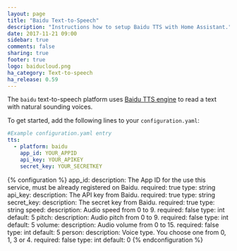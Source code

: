 ```yaml
---
layout: page
title: "Baidu Text-to-Speech"
description: "Instructions how to setup Baidu TTS with Home Assistant."
date: 2017-11-21 09:00
sidebar: true
comments: false
sharing: true
footer: true
logo: baiducloud.png
ha_category: Text-to-speech
ha_release: 0.59
---
```


The `baidu` text-to-speech platform uses [Baidu TTS engine](https://cloud.baidu.com/product/speech/tts) to read a text with natural sounding voices.

To get started, add the following lines to your `configuration.yaml`:

```yaml
#Example configuration.yaml entry
tts:
  - platform: baidu
    app_id: YOUR_APPID
    api_key: YOUR_APIKEY
    secret_key: YOUR_SECRETKEY
```

{% configuration %}
app_id:
  description: The App ID for the use this service, must be already registered on Baidu.
  required: true
  type: string
api_key:
  description: The API key from Baidu.
  required: true
  type: string
secret_key:
  description: The secret key from Baidu.
  required: true
  type: string
speed:
  description: Audio speed from 0 to 9.
  required: false
  type: int
  default: 5
pitch:
  description: Audio pitch from 0 to 9.
  required: false
  type: int
  default: 5
volume:
  description: Audio volume from 0 to 15.
  required: false
  type: int
  default: 5
person:
  description: Voice type. You choose one from 0, 1, 3 or 4.
  required: false
  type: int
  default: 0
{% endconfiguration %}

